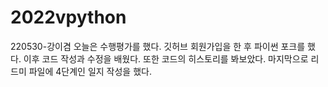 # 2022vpython

220530-강이겸
오늘은 수행평가를 했다.
깃허브 회원가입을 한 후 파이썬 포크를 했다.
이후 코드 작성과 수정을 배웠다.
또한 코드의 히스토리를 봐보았다.
마지막으로 리드미 파일에 4단계인 일지 작성을 했다.
